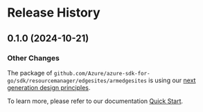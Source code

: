 # Release History

## 0.1.0 (2024-10-21)
### Other Changes

The package of `github.com/Azure/azure-sdk-for-go/sdk/resourcemanager/edgesites/armedgesites` is using our [next generation design principles](https://azure.github.io/azure-sdk/general_introduction.html).

To learn more, please refer to our documentation [Quick Start](https://aka.ms/azsdk/go/mgmt).